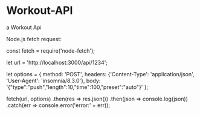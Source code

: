 # Workout-API
a Workout Api

Node.js fetch request:

const fetch = require('node-fetch');

let url = 'http://localhost:3000/api/1234';

let options = {
  method: 'POST',
  headers: {'Content-Type': 'application/json', 'User-Agent': 'insomnia/8.3.0'},
  body: '{"type":"push","length":10,"time":100,"preset":"auto"}'
};

fetch(url, options)
  .then(res => res.json())
  .then(json => console.log(json))
  .catch(err => console.error('error:' + err));

  
